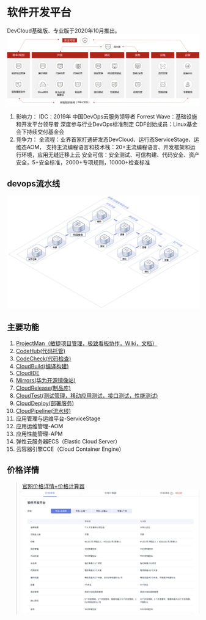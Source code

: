 # 软件开发平台

DevCloud基础版、专业版于2020年10月推出。
![DevCloud产品概述](images/DevCloud产品概述.png)

1. 影响力：
    IDC：2019年 中国DevOps云服务领导者
    Forrest Wave：基础设施和开发平台领导者
    深度参与行业DevOps标准制定
    CDF创始成员：Linux基金会下持续交付基金会
2. 竞争力：
    全流程：业界首家打通研发态DevCloud、运行态ServiceStage、运维态AOM，
    支持主流编程语言和技术栈：20+主流编程语言、开发框架和运行环境，应用无缝迁移上云
    安全可信：安全测试、可信构建、代码安全、资产安全，5+安全标准，2000+专项规则，10000+检查标准

## devops流水线

![代码检查放大-Web应用](images/代码检查放大-Web应用.svg)

## 主要功能

1. [ProjectMan（敏捷项目管理，极致看板协作，WIki，文档）](ProjectMan.md)
2. [CodeHub(代码托管)](CodeHub.md)
3. [CodeCheck(代码检查)](CodeCheck.md)
4. [CloudBuild(编译构建)](CloudBuild.md)
5. [CloudIDE](CloudIDE.md)
6. [Mirrors(华为开源镜像站)](Mirrors.md)
7. [CloudRelease(制品库)](CloudRelease.md)
8. [CloudTest(测试管理，移动应用测试，接口测试，性能测试)](CloudTest.md)
9. [CloudDeploy(部署服务)](CloudDeploy.md)
10. [CloudPipeline(流水线)](CloudPipeline.md)
11. 应用管理与运维平台-ServiceStage
12. 应用运维管理-AOM
13. 应用性能管理-APM
14. 弹性云服务器ECS（Elastic Cloud Server）
15. 云容器引擎CCE（Cloud Container Engine）

## 价格详情

>[官网价格详情+价格计算器](https://www.huaweicloud.com/pricing.html?tab=detail#/devcloud)
![DevCloud价格](images/devcloud-price.png)
